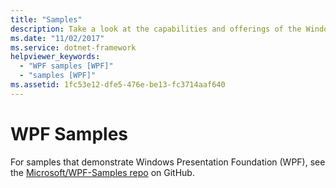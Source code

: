```yaml
---
title: "Samples"
description: Take a look at the capabilities and offerings of the Windows Presentation Foundation (WPF) demonstrated in these samples. 
ms.date: "11/02/2017"
ms.service: dotnet-framework
helpviewer_keywords: 
  - "WPF samples [WPF]"
  - "samples [WPF]"
ms.assetid: 1fc53e12-dfe5-476e-be13-fc3714aaf640
---
```

# WPF Samples

For samples that demonstrate Windows Presentation Foundation (WPF), see the [Microsoft/WPF-Samples repo](https://github.com/Microsoft/WPF-Samples) on GitHub.
